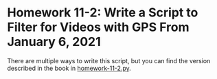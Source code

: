 # Homework 11-2: Write a Script to Filter for Videos with GPS From January 6, 2021

There are multiple ways to write this script, but you can find the version described in the book in [homework-11-2.py](./homework-11-2.py).